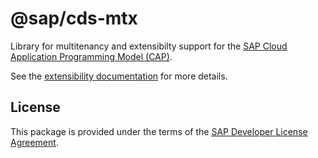 # @sap/cds-mtx

Library for multitenancy and extensibilty support for the [SAP Cloud Application Programming Model (CAP)](https://cap.cloud.sap).

See the [extensibility documentation](https://cap.cloud.sap/docs/advanced/extensibility) for more details.

## License
This package is provided under the terms of the [SAP Developer License Agreement](https://tools.hana.ondemand.com/developer-license-3_1.txt).
